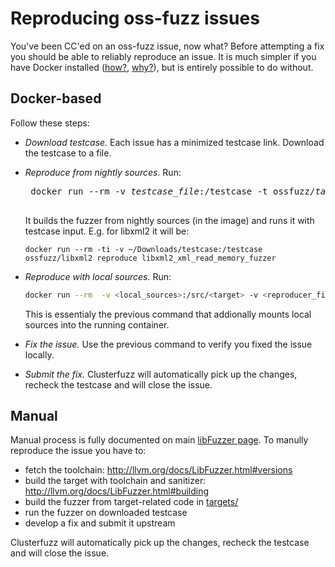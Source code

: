 # Reproducing oss-fuzz issues

You've been CC'ed on an oss-fuzz issue, now what? Before attempting a fix you should be able to reliably reproduce an issue. 
It is much simpler if you have Docker installed ([how?](installing_docker.md), [why?](faq.md#why-do-you-use-docker)), but 
is entirely possible to do without.

## Docker-based

Follow these steps:

- *Download testcase.* Each issue has a minimized testcase link. Download the testcase to a file.
- *Reproduce from nightly sources.* Run:

   <pre>
   docker run --rm -v <em>testcase_file</em>:/testcase -t ossfuzz/<em>target</em> reproduce <em>fuzzer</em>
   </pre>

  It builds the fuzzer from nightly sources (in the image) and runs it with testcase input.
  E.g. for libxml2 it will be: 
  
    ```
    docker run --rm -ti -v ~/Downloads/testcase:/testcase ossfuzz/libxml2 reproduce libxml2_xml_read_memory_fuzzer
    ```
- *Reproduce with local sources.* Run:

    ```bash
    docker run --rm  -v <local_sources>:/src/<target> -v <reproducer_file>:/testcase -t ossfuzz/<target> reproduce <fuzzer>
    ```
  
  This is essentialy the previous command that addionally mounts local sources into the running container.
- *Fix the issue.* Use the previous command to verify you fixed the issue locally. 
- *Submit the fix.* Clusterfuzz will automatically pick up the changes, recheck the testcase 
  and will close the issue.

## Manual

Manual process is fully documented on main [libFuzzer page](http://llvm.org/docs/LibFuzzer.html).
To manully reproduce the issue you have to:
- fetch the toolchain: http://llvm.org/docs/LibFuzzer.html#versions
- build the target with toolchain and sanitizer: http://llvm.org/docs/LibFuzzer.html#building
- build the fuzzer from target-related code in [targets/](../targets/)
- run the fuzzer on downloaded testcase
- develop a fix and submit it upstream

Clusterfuzz will automatically pick up the changes, recheck the testcase and will close the issue.

